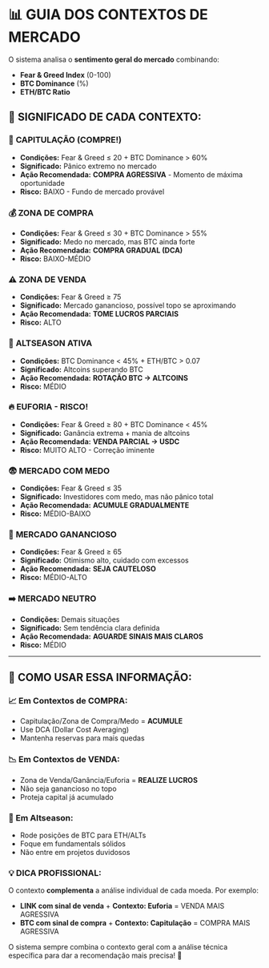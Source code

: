 # 📊 GUIA DOS CONTEXTOS DE MERCADO

O sistema analisa o **sentimento geral do mercado** combinando:
- **Fear & Greed Index** (0-100)
- **BTC Dominance** (%)
- **ETH/BTC Ratio**

## 🎯 **SIGNIFICADO DE CADA CONTEXTO:**

### 🔴 **CAPITULAÇÃO (COMPRE!)**
- **Condições:** Fear & Greed ≤ 20 + BTC Dominance > 60%
- **Significado:** Pânico extremo no mercado
- **Ação Recomendada:** **COMPRA AGRESSIVA** - Momento de máxima oportunidade
- **Risco:** BAIXO - Fundo de mercado provável

### 💰 **ZONA DE COMPRA**
- **Condições:** Fear & Greed ≤ 30 + BTC Dominance > 55%
- **Significado:** Medo no mercado, mas BTC ainda forte
- **Ação Recomendada:** **COMPRA GRADUAL (DCA)**
- **Risco:** BAIXO-MÉDIO

### ⚠️ **ZONA DE VENDA**
- **Condições:** Fear & Greed ≥ 75
- **Significado:** Mercado ganancioso, possível topo se aproximando
- **Ação Recomendada:** **TOME LUCROS PARCIAIS**
- **Risco:** ALTO

### 🌟 **ALTSEASON ATIVA**
- **Condições:** BTC Dominance < 45% + ETH/BTC > 0.07
- **Significado:** Altcoins superando BTC
- **Ação Recomendada:** **ROTAÇÃO BTC → ALTCOINS**
- **Risco:** MÉDIO

### 🔥 **EUFORIA - RISCO!**
- **Condições:** Fear & Greed ≥ 80 + BTC Dominance < 45%
- **Significado:** Ganância extrema + mania de altcoins
- **Ação Recomendada:** **VENDA PARCIAL → USDC**
- **Risco:** MUITO ALTO - Correção iminente

### 😨 **MERCADO COM MEDO**
- **Condições:** Fear & Greed ≤ 35
- **Significado:** Investidores com medo, mas não pânico total
- **Ação Recomendada:** **ACUMULE GRADUALMENTE**
- **Risco:** MÉDIO-BAIXO

### 🤑 **MERCADO GANANCIOSO**
- **Condições:** Fear & Greed ≥ 65
- **Significado:** Otimismo alto, cuidado com excessos
- **Ação Recomendada:** **SEJA CAUTELOSO**
- **Risco:** MÉDIO-ALTO

### ➡️ **MERCADO NEUTRO**
- **Condições:** Demais situações
- **Significado:** Sem tendência clara definida
- **Ação Recomendada:** **AGUARDE SINAIS MAIS CLAROS**
- **Risco:** MÉDIO

---

## 🎯 **COMO USAR ESSA INFORMAÇÃO:**

### **📈 Em Contextos de COMPRA:**
- Capitulação/Zona de Compra/Medo = **ACUMULE**
- Use DCA (Dollar Cost Averaging)
- Mantenha reservas para mais quedas

### **📉 Em Contextos de VENDA:**
- Zona de Venda/Ganância/Euforia = **REALIZE LUCROS**
- Não seja ganancioso no topo
- Proteja capital já acumulado

### **🔄 Em Altseason:**
- Rode posições de BTC para ETH/ALTs
- Foque em fundamentals sólidos
- Não entre em projetos duvidosos

### **💡 DICA PROFISSIONAL:**
O contexto **complementa** a análise individual de cada moeda. Por exemplo:
- **LINK com sinal de venda** + **Contexto: Euforia** = VENDA MAIS AGRESSIVA
- **BTC com sinal de compra** + **Contexto: Capitulação** = COMPRA MAIS AGRESSIVA

O sistema sempre combina o contexto geral com a análise técnica específica para dar a recomendação mais precisa! 🎯
